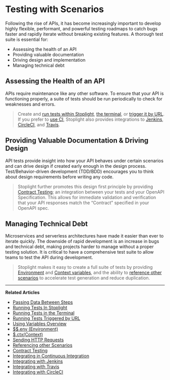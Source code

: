 # Testing with Scenarios

Following the rise of APIs, it has become increasingly important to develop highly flexible, performant, and powerful testing roadmaps to catch bugs faster and rapidly iterate without breaking existing features. A thorough test suite is essential for: 
- Assessing the health of an API
- Providing valuable documentation 
- Driving design and implementation 
- Managing technical debt 

## Assessing the Health of an API

APIs require maintenance like any other software. To ensure that your API is functioning properly, a suite of tests should be run periodically to check for weaknesses and errors.  

>Create and [run tests within Stoplight](/testing/running-tests/in-stoplight), [the terminal](/testing/running-tests/in-the-terminal), or [trigger it by URL](/testing/running-tests/triggering-by-url). If you prefer to [use CI](/testing/continuous-integration/overview), Stoplight also provides integrations to [Jenkins](/testing/continuous-integration/jenkins), [CircleCI](/testing/continuous-integration/circle-ci), and [Travis](/testing/continuous-integration/travis).  

## Providing Valuable Documentation & Driving Design

API tests provide insight into how your API behaves under certain scenarios and can drive design if created early enough in the design process. Test/Behavior-driven development (TDD/BDD) encourages you to think about design requirements before writing any code. 

>Stoplight further promotes this design first principle by providing [Contract Testing](/testing/leveraging-openapi/contract-testing); an integration between your tests and your OpenAPI Specification. This allows for immediate validation and verification that your API responses match the “Contract” specified in your OpenAPI spec.

## Managing Technical Debt 

Microservices and serverless architectures have made it easier than ever to iterate quickly. The downside of rapid development is an increase in bugs and technical debt, making projects harder to manage without a proper testing solution. It is critical to have a comprehensive test suite to allow teams to test the API during development. 

>Stoplight makes it easy to create a full suite of tests by providing [Environment](/testing/using-variables/environment) and [Context variables](/testing/using-variables/context), and the ability to [reference other scenarios](/testing/referencing-other-scenarios/overview) to accelerate test generation and reduce duplication. 

---
**Related Articles**
- [Passing Data Between Steps](/testing/getting-started/passing-data-between-steps)
- [Running Tests In Stoplight](/testing/running-tests/in-stoplight)
- [Running Tests in the Terminal](/testing/running-tests/in-the-terminal)
- [Running Tests Triggered by URL](/testing/running-tests/triggering-by-url)
- [Using Variables Overview](/testing/using-variables/overview)
- [$$.env (Environment)](/testing/using-variables/environment)
- [$.ctx(Context)](/testing/using-variables/context)
- [Sending HTTP Requests](/testing/sending-http-requests/overview)
- [Referencing other Scenarios](/testing/referencing-other-scenarios/overview)
- [Contract Testing](testing/leveraging-openapi/contract-testing)
- [Integrating in Continuous Integration](/testing/continuous-integration/overview)
- [Integrating with Jenkins](/testing/continuous-integration/jenkins)
- [Integrating with Travis](/testing/continuous-integration/travis)
- [Integrating with CircleCI](/testing/continuous-integration/circle-ci)
